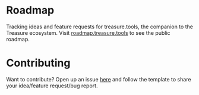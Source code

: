# Roadmap
Tracking ideas and feature requests for treasure.tools, the companion to the Treasure ecosystem. Visit [roadmap.treasure.tools](http://roadmap.treasure.tools) to see the public roadmap.


# Contributing
Want to contribute? Open up an issue [here](https://github.com/treasure-tools/treasure.tools-roadmap/issues) and follow the template to share your idea/feature request/bug report.
